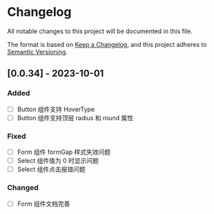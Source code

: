 # Changelog

All notable changes to this project will be documented in this file.

The format is based on [Keep a Changelog](https://keepachangelog.com/en/1.1.0/), and this project adheres to [Semantic Versioning](https://semver.org/spec/v2.0.0.html).

## [0.0.34] - 2023-10-01

### Added

- [ ] Button 组件支持 HoverType
- [ ] Button 组件支持顶层 radius 和 round 属性

### Fixed

- [ ] Form 组件 formGap 样式失效问题
- [ ] Select 组件值为 0 时显示问题
- [ ] Select 组件点击报错问题

### Changed

- [ ] Form 组件文档完善
